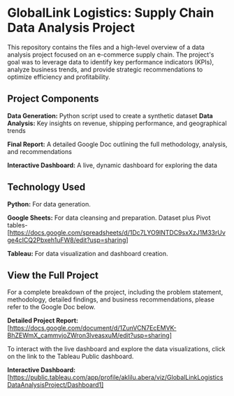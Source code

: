 # GlobalLink Logistics: Supply Chain Data Analysis Project
This repository contains the files and a high-level overview of a data analysis project focused on an e-commerce supply chain. The project's goal was to leverage data to identify key performance indicators (KPIs), analyze business trends, and provide strategic recommendations to optimize efficiency and profitability.

## Project Components
**Data Generation:** Python script used to create a synthetic dataset
**Data Analysis:** Key insights on revenue, shipping performance, and geographical trends

**Final Report:** A detailed Google Doc outlining the full methodology, analysis, and recommendations

**Interactive Dashboard:** A live, dynamic dashboard for exploring the data

## Technology Used
**Python:** For data generation.

**Google Sheets:** For data cleansing and preparation.
Dataset plus Pivot tables- [https://docs.google.com/spreadsheets/d/1Dc7LYO9lNTDC9sxXzJ1M33rUvge4cICQ2Pbxeh1uFW8/edit?usp=sharing]

**Tableau:** For data visualization and dashboard creation.

## View the Full Project
For a complete breakdown of the project, including the problem statement, methodology, detailed findings, and business recommendations, please refer to the Google Doc below.

**Detailed Project Report:** [https://docs.google.com/document/d/1ZunVCN7EcEMVK-BhZEWmX_cammvjoZWron3lveasxuM/edit?usp=sharing]

To interact with the live dashboard and explore the data visualizations, click on the link to the Tableau Public dashboard.

**Interactive Dashboard:** [https://public.tableau.com/app/profile/aklilu.abera/viz/GlobalLinkLogisticsDataAnalysisProject/Dashboard1]
